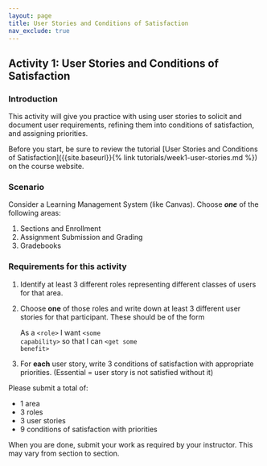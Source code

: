 ```yaml
---
layout: page
title: User Stories and Conditions of Satisfaction
nav_exclude: true
---
```

## Activity 1: User Stories and Conditions of Satisfaction

### Introduction

This activity will give you practice with using user stories to solicit and document user requirements, refining them into conditions of satisfaction, and assigning priorities.

Before you start, be sure to review the tutorial [User Stories and Conditions of Satisfaction]({{site.baseurl}}{% link tutorials/week1-user-stories.md %}) on the course website.

### Scenario

Consider a Learning Management System (like Canvas).  Choose ***one*** of the following areas:

1. Sections and Enrollment
2. Assignment Submission and Grading
3. Gradebooks


### Requirements for this activity

1. Identify at least 3 different roles representing different classes of users for that area.
   
2. Choose **one** of those roles and write down at least 3 different user stories for that participant.  These should be of the form
   
    As a <code>&lt;role&gt;</code> I want <code>&lt;some capability&gt;</code> so that I can <code>&lt;get some benefit&gt;</code>

3. For **each** user story, write 3 conditions of satisfaction with appropriate priorities. (Essential = user story is not satisfied without it)

Please submit a total of:

* 1 area
* 3 roles
* 3 user stories
* 9 conditions of satisfaction with priorities

When you are done, submit your work as required by your instructor. This may vary from section to section.
